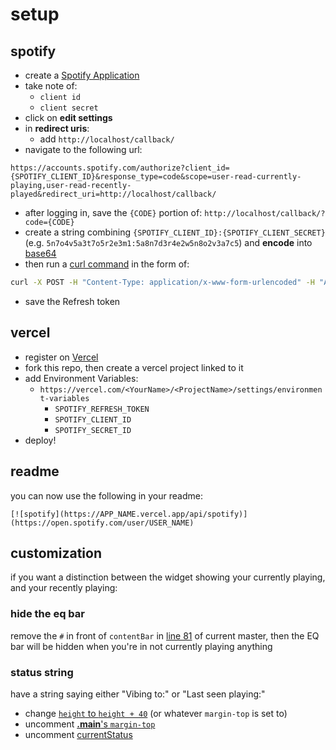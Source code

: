 # setup

## spotify

- create a [Spotify Application](https://developer.spotify.com/dashboard/applications)
- take note of:
  - `client id`
  - `client secret`
- click on **edit settings**
- in **redirect uris**:
  - add `http://localhost/callback/`
- navigate to the following url:

```
https://accounts.spotify.com/authorize?client_id={SPOTIFY_CLIENT_ID}&response_type=code&scope=user-read-currently-playing,user-read-recently-played&redirect_uri=http://localhost/callback/
```

- after logging in, save the `{CODE}` portion of: `http://localhost/callback/?code={CODE}`
- create a string combining `{SPOTIFY_CLIENT_ID}:{SPOTIFY_CLIENT_SECRET}` (e.g. `5n7o4v5a3t7o5r2e3m1:5a8n7d3r4e2w5n8o2v3a7c5`) and **encode** into [base64](https://base64.io)
- then run a [curl command](https://httpie.org/run) in the form of:

```sh
curl -X POST -H "Content-Type: application/x-www-form-urlencoded" -H "Authorization: Basic {BASE64}" -d "grant_type=authorization_code&redirect_uri=http://localhost/callback/&code={CODE}" https://accounts.spotify.com/api/token
```

- save the Refresh token

## vercel

- register on [Vercel](https://vercel.com/)
- fork this repo, then create a vercel project linked to it
- add Environment Variables:
  - `https://vercel.com/<YourName>/<ProjectName>/settings/environment-variables`
    - `SPOTIFY_REFRESH_TOKEN`
    - `SPOTIFY_CLIENT_ID`
    - `SPOTIFY_SECRET_ID`
- deploy!

## readme

you can now use the following in your readme:

```[![spotify](https://APP_NAME.vercel.app/api/spotify)](https://open.spotify.com/user/USER_NAME)```

## customization

if you want a distinction between the widget showing your currently playing, and your recently playing:

### hide the eq bar

remove the `#` in front of `contentBar` in [line 81](https://github.com/novatorem/novatorem/blob/98ba4a8489ad86f5f73e95088e620e8859d28e71/api/spotify.py#L81) of current master, then the EQ bar will be hidden when you're in not currently playing anything

### status string

have a string saying either "Vibing to:" or "Last seen playing:"

- change [`height` to `height + 40`](https://github.com/novatorem/novatorem/blob/5194a689253ee4c89a9d365260d6050923d93dd5/api/templates/spotify.html.j2#L1-L2) (or whatever `margin-top` is set to)
- uncomment [**.main**'s `margin-top`](https://github.com/novatorem/novatorem/blob/5194a689253ee4c89a9d365260d6050923d93dd5/api/templates/spotify.html.j2#L10)
- uncomment [currentStatus](https://github.com/novatorem/novatorem/blob/5194a689253ee4c89a9d365260d6050923d93dd5/api/templates/spotify.html.j2#L93)
